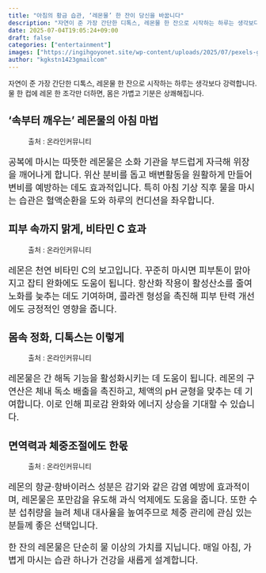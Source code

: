 ```yaml
---
title: "아침의 황금 습관, ‘레몬물’ 한 잔이 당신을 바꿉니다"
description: "자연이 준 가장 간단한 디톡스, 레몬물 한 잔으로 시작하는 하루는 생각보다 강력합니다. 물 한 컵에 레몬 한 조각만 더하면, 몸은 가볍고 기분은 상쾌해집니다."
date: 2025-07-04T19:05:24+09:00
draft: false
categories: ["entertainment"]
images: ["https://ingihgoyonet.site/wp-content/uploads/2025/07/pexels-goumbik-952360-1024x678.jpg", "https://ingihgoyonet.site/wp-content/uploads/2025/07/pexels-fotios-photos-1002543-1024x683.jpg", "https://ingihgoyonet.site/wp-content/uploads/2025/07/pexels-pixabay-556414-1024x683.jpg", "https://ingihgoyonet.site/wp-content/uploads/2025/07/pexels-pixabay-357577-1024x794.jpg"]
author: "kgkstn1423gmailcom"
---
```


<p>자연이 준 가장 간단한 디톡스, 레몬물 한 잔으로 시작하는 하루는 생각보다 강력합니다. 물 한 컵에 레몬 한 조각만 더하면, 몸은 가볍고 기분은 상쾌해집니다.</p> <h2 >‘속부터 깨우는’ 레몬물의 아침 마법</h2> <figure ><img src="https://ingihgoyonet.site/wp-content/uploads/2025/07/pexels-goumbik-952360-1024x678.jpg" alt="" style="aspect-ratio:16/9;object-fit:cover"/><figcaption >출처 : 온라인커뮤니티</figcaption></figure> <p style="font-size:18px">공복에 마시는 따뜻한 레몬물은 소화 기관을 부드럽게 자극해 위장을 깨어나게 합니다. 위산 분비를 돕고 배변활동을 원활하게 만들어 변비를 예방하는 데도 효과적입니다. 특히 아침 기상 직후 물을 마시는 습관은 혈액순환을 도와 하루의 컨디션을 좌우합니다.</p> <h2 >피부 속까지 맑게, 비타민 C 효과</h2> <figure ><img src="https://ingihgoyonet.site/wp-content/uploads/2025/07/pexels-fotios-photos-1002543-1024x683.jpg" alt="" style="aspect-ratio:16/9;object-fit:cover"/><figcaption >출처 : 온라인커뮤니티</figcaption></figure> <p style="font-size:18px">레몬은 천연 비타민 C의 보고입니다. 꾸준히 마시면 피부톤이 맑아지고 잡티 완화에도 도움이 됩니다. 항산화 작용이 활성산소를 줄여 노화를 늦추는 데도 기여하며, 콜라겐 형성을 촉진해 피부 탄력 개선에도 긍정적인 영향을 줍니다.</p> <h2 >몸속 정화, 디톡스는 이렇게</h2> <figure ><img src="https://ingihgoyonet.site/wp-content/uploads/2025/07/pexels-pixabay-556414-1024x683.jpg" alt="" style="aspect-ratio:16/9;object-fit:cover"/><figcaption >출처 : 온라인커뮤니티</figcaption></figure> <p style="font-size:18px">레몬물은 간 해독 기능을 활성화시키는 데 도움이 됩니다. 레몬의 구연산은 체내 독소 배출을 촉진하고, 체액의 pH 균형을 맞추는 데 기여합니다. 이로 인해 피로감 완화와 에너지 상승을 기대할 수 있습니다.</p> <h2 >면역력과 체중조절에도 한몫</h2> <figure ><img src="https://ingihgoyonet.site/wp-content/uploads/2025/07/pexels-pixabay-357577-1024x794.jpg" alt="" style="aspect-ratio:16/9;object-fit:cover"/><figcaption >출처 : 온라인커뮤니티</figcaption></figure> <p style="font-size:18px">레몬의 항균·항바이러스 성분은 감기와 같은 감염 예방에 효과적이며, 레몬물은 포만감을 유도해 과식 억제에도 도움을 줍니다. 또한 수분 섭취량을 늘려 체내 대사율을 높여주므로 체중 관리에 관심 있는 분들께 좋은 선택입니다.</p> <p style="font-size:18px">한 잔의 레몬물은 단순히 물 이상의 가치를 지닙니다. 매일 아침, 가볍게 마시는 습관 하나가 건강을 새롭게 설계합니다.</p>